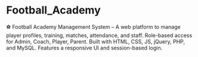 # Football_Academy
⚽ Football Academy Management System – A web platform to manage player profiles, training, matches, attendance, and staff. Role-based access for Admin, Coach, Player, Parent. Built with HTML, CSS, JS, jQuery, PHP, and MySQL. Features a responsive UI and session-based login.
